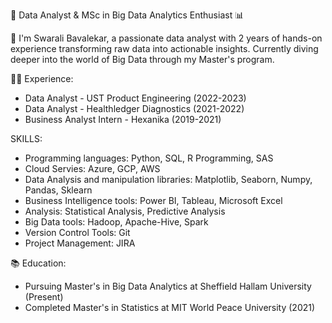 🚀 Data Analyst & MSc in Big Data Analytics Enthusiast 📊

👋 I'm Swarali Bavalekar, a passionate data analyst with 2 years of hands-on experience transforming raw data into actionable insights. Currently diving deeper into the world of Big Data through my Master's program.

👨‍💻 Experience:

- Data Analyst - UST Product Engineering (2022-2023)
- Data Analyst - Healthledger Diagnostics (2021-2022)
- Business Analyst Intern - Hexanika (2019-2021)

SKILLS:
- Programming languages: Python, SQL, R Programming, SAS
- Cloud Servies: Azure, GCP, AWS
- Data Analysis and manipulation libraries: Matplotlib, Seaborn, Numpy, Pandas, Sklearn
- Business Intelligence tools: Power BI, Tableau, Microsoft Excel
- Analysis: Statistical Analysis, Predictive Analysis
- Big Data tools: Hadoop, Apache-Hive, Spark
- Version Control Tools: Git
- Project Management: JIRA

📚 Education:

- Pursuing Master's in Big Data Analytics at Sheffield Hallam University (Present)
- Completed Master's in Statistics at MIT World Peace University (2021)





